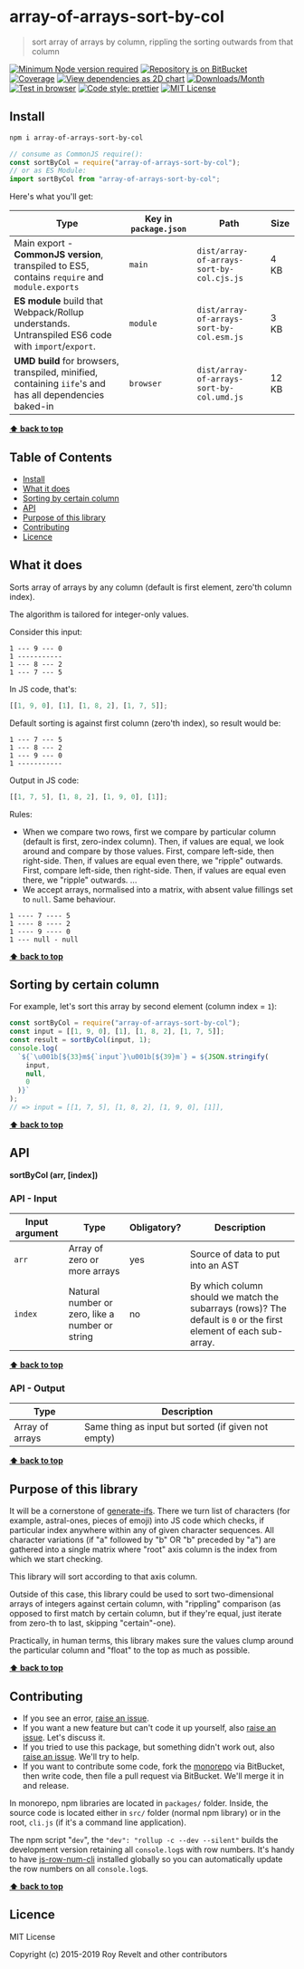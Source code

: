 # array-of-arrays-sort-by-col

> sort array of arrays by column, rippling the sorting outwards from that column

[![Minimum Node version required][node-img]][node-url]
[![Repository is on BitBucket][bitbucket-img]][bitbucket-url]
[![Coverage][cov-img]][cov-url]
[![View dependencies as 2D chart][deps2d-img]][deps2d-url]
[![Downloads/Month][downloads-img]][downloads-url]
[![Test in browser][runkit-img]][runkit-url]
[![Code style: prettier][prettier-img]][prettier-url]
[![MIT License][license-img]][license-url]

## Install

```bash
npm i array-of-arrays-sort-by-col
```

```js
// consume as CommonJS require():
const sortByCol = require("array-of-arrays-sort-by-col");
// or as ES Module:
import sortByCol from "array-of-arrays-sort-by-col";
```

Here's what you'll get:

| Type                                                                                                    | Key in `package.json` | Path                                      | Size  |
| ------------------------------------------------------------------------------------------------------- | --------------------- | ----------------------------------------- | ----- |
| Main export - **CommonJS version**, transpiled to ES5, contains `require` and `module.exports`          | `main`                | `dist/array-of-arrays-sort-by-col.cjs.js` | 4 KB  |
| **ES module** build that Webpack/Rollup understands. Untranspiled ES6 code with `import`/`export`.      | `module`              | `dist/array-of-arrays-sort-by-col.esm.js` | 3 KB  |
| **UMD build** for browsers, transpiled, minified, containing `iife`'s and has all dependencies baked-in | `browser`             | `dist/array-of-arrays-sort-by-col.umd.js` | 12 KB |

**[⬆ back to top](#markdown-header-array-of-arrays-sort-by-col)**

## Table of Contents

- [Install](#markdown-header-install)
- [What it does](#markdown-header-what-it-does)
- [Sorting by certain column](#markdown-header-sorting-by-certain-column)
- [API](#markdown-header-api)
- [Purpose of this library](#markdown-header-purpose-of-this-library)
- [Contributing](#markdown-header-contributing)
- [Licence](#markdown-header-licence)

## What it does

Sorts array of arrays by any column (default is first element, zero'th column index).

The algorithm is tailored for integer-only values.

Consider this input:

```
1 --- 9 --- 0
1 -----------
1 --- 8 --- 2
1 --- 7 --- 5
```

In JS code, that's:

```js
[[1, 9, 0], [1], [1, 8, 2], [1, 7, 5]];
```

Default sorting is against first column (zero'th index), so result would be:

```
1 --- 7 --- 5
1 --- 8 --- 2
1 --- 9 --- 0
1 -----------
```

Output in JS code:

```js
[[1, 7, 5], [1, 8, 2], [1, 9, 0], [1]];
```

Rules:

- When we compare two rows, first we compare by particular column (default is first, zero-index column). Then, if values are equal, we look around and compare by those values. First, compare left-side, then right-side. Then, if values are equal even there, we "ripple" outwards. First, compare left-side, then right-side. Then, if values are equal even there, we "ripple" outwards. ...
- We accept arrays, normalised into a matrix, with absent value fillings set to `null`. Same behaviour.

```
1 ---- 7 ---- 5
1 ---- 8 ---- 2
1 ---- 9 ---- 0
1 --- null - null
```

**[⬆ back to top](#markdown-header-array-of-arrays-sort-by-col)**

## Sorting by certain column

For example, let's sort this array by second element (column index = `1`):

```js
const sortByCol = require("array-of-arrays-sort-by-col");
const input = [[1, 9, 0], [1], [1, 8, 2], [1, 7, 5]];
const result = sortByCol(input, 1);
console.log(
  `${`\u001b[${33}m${`input`}\u001b[${39}m`} = ${JSON.stringify(
    input,
    null,
    0
  )}`
);
// => input = [[1, 7, 5], [1, 8, 2], [1, 9, 0], [1]],
```

**[⬆ back to top](#markdown-header-array-of-arrays-sort-by-col)**

## API

**sortByCol (arr, [index])**

### API - Input

| Input argument | Type                                            | Obligatory? | Description                                                                                                      |
| -------------- | ----------------------------------------------- | ----------- | ---------------------------------------------------------------------------------------------------------------- |
| `arr`          | Array of zero or more arrays                    | yes         | Source of data to put into an AST                                                                                |
| `index`        | Natural number or zero, like a number or string | no          | By which column should we match the subarrays (rows)? The default is `0` or the first element of each sub-array. |

**[⬆ back to top](#markdown-header-array-of-arrays-sort-by-col)**

### API - Output

| Type            | Description                                         |
| --------------- | --------------------------------------------------- |
| Array of arrays | Same thing as input but sorted (if given not empty) |

**[⬆ back to top](#markdown-header-array-of-arrays-sort-by-col)**

## Purpose of this library

It will be a cornerstone of [generate-ifs](https://github.com/codsen/generate-ifs). There we turn list of characters (for example, astral-ones, pieces of emoji) into JS code which checks, if particular index anywhere within any of given character sequences. All character variations (if "a" followed by "b" OR "b" preceded by "a") are gathered into a single matrix where "root" axis column is the index from which we start checking.

This library will sort according to that axis column.

Outside of this case, this library could be used to sort two-dimensional arrays of integers against certain column, with "rippling" comparison (as opposed to first match by certain column, but if they're equal, just iterate from zero-th to last, skipping "certain"-one).

Practically, in human terms, this library makes sure the values clump around the particular column and "float" to the top as much as possible.

**[⬆ back to top](#markdown-header-array-of-arrays-sort-by-col)**

## Contributing

- If you see an error, [raise an issue](https://bitbucket.org/codsen/codsen/issues/new?title=array-of-arrays-sort-by-col%20package%20-%20put%20title%20here).
- If you want a new feature but can't code it up yourself, also [raise an issue](https://bitbucket.org/codsen/codsen/issues/new?title=array-of-arrays-sort-by-col%20package%20-%20put%20title%20here). Let's discuss it.
- If you tried to use this package, but something didn't work out, also [raise an issue](https://bitbucket.org/codsen/codsen/issues/new?title=array-of-arrays-sort-by-col%20package%20-%20put%20title%20here). We'll try to help.
- If you want to contribute some code, fork the [monorepo](https://bitbucket.org/codsen/codsen/src/) via BitBucket, then write code, then file a pull request via BitBucket. We'll merge it in and release.

In monorepo, npm libraries are located in `packages/` folder. Inside, the source code is located either in `src/` folder (normal npm library) or in the root, `cli.js` (if it's a command line application).

The npm script "`dev`", the `"dev": "rollup -c --dev --silent"` builds the development version retaining all `console.log`s with row numbers. It's handy to have [js-row-num-cli](https://www.npmjs.com/package/js-row-num-cli) installed globally so you can automatically update the row numbers on all `console.log`s.

**[⬆ back to top](#markdown-header-array-of-arrays-sort-by-col)**

## Licence

MIT License

Copyright (c) 2015-2019 Roy Revelt and other contributors

[node-img]: https://img.shields.io/node/v/array-of-arrays-sort-by-col.svg?style=flat-square&label=works%20on%20node
[node-url]: https://www.npmjs.com/package/array-of-arrays-sort-by-col
[bitbucket-img]: https://img.shields.io/badge/repo-on%20BitBucket-brightgreen.svg?style=flat-square
[bitbucket-url]: https://bitbucket.org/codsen/codsen/src/master/packages/array-of-arrays-sort-by-col
[cov-img]: https://img.shields.io/badge/coverage-100%25-brightgreen.svg?style=flat-square
[cov-url]: https://bitbucket.org/codsen/codsen/src/master/packages/array-of-arrays-sort-by-col
[deps2d-img]: https://img.shields.io/badge/deps%20in%202D-see_here-08f0fd.svg?style=flat-square
[deps2d-url]: http://npm.anvaka.com/#/view/2d/array-of-arrays-sort-by-col
[downloads-img]: https://img.shields.io/npm/dm/array-of-arrays-sort-by-col.svg?style=flat-square
[downloads-url]: https://npmcharts.com/compare/array-of-arrays-sort-by-col
[runkit-img]: https://img.shields.io/badge/runkit-test_in_browser-a853ff.svg?style=flat-square
[runkit-url]: https://npm.runkit.com/array-of-arrays-sort-by-col
[prettier-img]: https://img.shields.io/badge/code_style-prettier-ff69b4.svg?style=flat-square
[prettier-url]: https://prettier.io
[license-img]: https://img.shields.io/badge/licence-MIT-51c838.svg?style=flat-square
[license-url]: https://bitbucket.org/codsen/codsen/src/master/LICENSE
